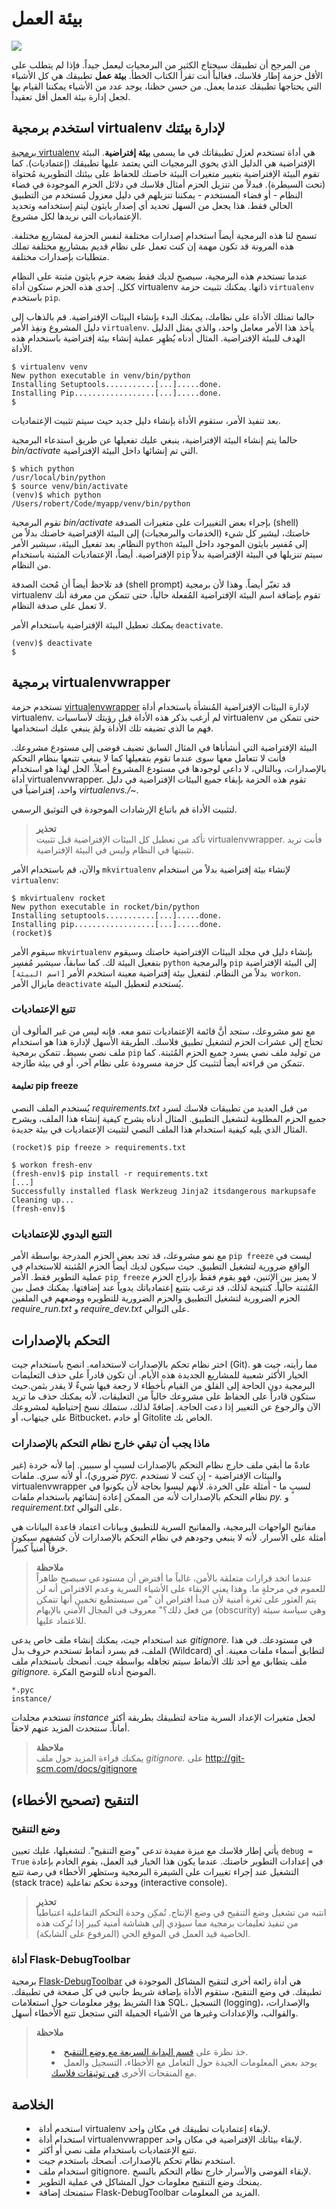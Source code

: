 # بيئة العمل

<img src='../images/environment.png' />

من المرجح أن تطبيقك سيحتاج الكثير من البرمجيات ليعمل جيداً. فإذا لم يتطلب على الأقل حزمة إطار فلاسك، فغالباً أنت تقرأ الكتاب الخطأ. **بيئة عمل** تطبيقك هي كل الأشياء التي يحتاجها تطبيقك عندما يعمل. من حسن حظنا، يوجد عدد من الأشياء يمكننا القيام بها لجعل إدارة بيئة العمل أقل تعقيداً.

## استخدم برمجية virtualenv لإدارة بيئتك

[برمجية virtualenv](http://www.virtualenv.org/en/latest/) هي أداة تستخدم لعزل تطبيقاتك في ما يسمى **بيئة إفتراضية**. البيئة الإفتراضية هي الدليل الذي يحوي البرمجيات التي يعتمد عليها تطبيقك (إعتماديات). كما تقوم البيئة الإفتراضية بتغيير متغيرات البيئة خاصتك للحفاظ على بيئتك التطويرية مُحتواة (تحت السيطرة). فبدلاً من تنزيل الحزم أمثال فلاسك في دلائل الحزم الموجودة في فضاء النظام - أو فضاء المستخدم - يمكننا تنزيلهم في دليل معزول مُستخدم من التطبيق الحالي فقط. هذا يجعل من السهل تحديد أي إصدار بايثون ليتم إستخدامه وتحديد الإعتماديات التي نريدها لكل مشروع.

تسمح لنا هذه البرمجية أيضاً استخدام إصدارات مختلفة لنفس الحزمة لمشاريع مختلفة. هذه المرونة قد تكون مهمة إن كنت تعمل على نظام قديم بمشاريع مختلفة تملك متطلبات بإصدارات مختلفة.

عندما تستخدم هذه البرمجية، سيصبح لديك فقط بضعة حزم بايثون مثبتة على النظام ككل. إحدى هذه الحزم ستكون أداة virtualenv ذاتها. يمكنك تثبيت حزمة `virtualenv` باستخدم `pip`.

حالما تمتلك الأداة على نظامك، يمكنك البدء بإنشاء البيئات الإفتراضية. قم بالذهاب إلى دليل المشروع ونفِذ الأمر `virtualenv`. يأخذ هذا الأمر معامل واحد، والذي يمثل الدليل الهدف للبيئة الإفتراضية. المثال أدناه يُظهِر عملية إنشاء بيئة إفتراضية باستخدام هذه الأداة.

```
$ virtualenv venv
New python executable in venv/bin/python
Installing Setuptools...........[...].....done.
Installing Pip..................[...].....done.
$
```

بعد تنفيذ الأمر، ستقوم الأداة بإنشاء دليل جديد حيث سيتم تثبيت الإعتماديات.

حالما يتم إنشاء البيئة الإفتراضية، ينبغي عليك تفعيلها عن طريق استدعاء البرمجية *bin/activate* التي تم إنشائها داخل البيئة الإفتراضية.

```
$ which python
/usr/local/bin/python
$ source venv/bin/activate
(venv)$ which python
/Users/robert/Code/myapp/venv/bin/python
```

تقوم البرمجية *bin/activate* بإجراء بعض التغييرات على متغيرات الصدفة (shell) خاصتك، ليشير كل شيء (الخدمات والبرمجيات) إلى البيئة الإفتراضية خاصتك بدلاً من النظام. بعد تفعيل البيئة، سيشير الأمر `python` إلى مُفسِر بايثون الموجود داخل البيئة الإفتراضية. أيضاً، الإعتماديات المثبتة باستخدام `pip` سيتم تنزيلها في البيئة الإفتراضية بدلاً من النظام.

قد تلاحظ أيضاً أن مُحث الصدفة (shell prompt) قد تغيّر أيضاً. وهذا لأن برمجية virtualenv تقوم بإضافة اسم البيئة الإفتراضية المُفعلة حالياً، حتى تتمكن من معرفة أنك لا تعمل على صدفة النظام.

يمكنك تعطيل البيئة الإفتراضية باستخدام الأمر `deactivate`.

```
(venv)$ deactivate
$
```

## برمجية virtualenvwrapper

تستخدم حزمة [virtualenvwrapper](http://virtualenvwrapper.readthedocs.org/en/latest/) لإدارة البيئات الإفتراضية المُنشأة باستخدام أداة virtualenv. لم أرغب بذكر هذه الأداة قبل رؤيتك لأساسيات virtualenv حتى تتمكن من فهم ما الذي تضيفه تلك الأداة ولمَ ينبغي عليك استخدامها.

البيئة الإفتراضية التي أنشأناها في المثال السابق تضيف فوضى إلى مستودع مشروعك. فأنت لا تتعامل معها سوى عندما تقوم بتفعيلها كما لا ينبغي تتبعها بنظام التحكم بالإصدارات، وبالتالي، لا داعي لوجودها في مستودع المشروع أصلاً. الحل لهذا هو استخدام أداة virtualenvwrapper. تقوم هذه الحزمة بإبقاء جميع البيئات الإفتراضية في دليل واحد، إفتراضياً في *virtualenvs./~*.

لتثبيت الأداة قم باتباع الإرشادات الموجودة في التوثيق الرسمي.

<blockquote>
<b>تحذير</b><br/>
تأكد من تعطيل كل البيئات الإفتراضية قبل تثبيت virtualenvwrapper. فأنت تريد تثبيتها في النظام وليس في البيئة الإفتراضية.
</blockquote>

والآن، قم باستخدام الأمر `mkvirtualenv` لإنشاء بيئة إفتراضية بدلاً من استخدام `virtualenv`:

```
$ mkvirtualenv rocket
New python executable in rocket/bin/python
Installing setuptools...........[...].....done.
Installing pip..................[...].....done.
(rocket)$
```

سيقوم الأمر `mkvirtualenv` بإنشاء دليل في مجلد البيئات الإفتراضية خاصتك وسيقوم بتفعيل البيئة لك. كما سابقاً، سيشير مُفسِر `python` والبرمجية `pip` إلى البيئة الإفتراضية بدلاً من النظام. لتفعيل بيئة إفتراضية معينة استخدم الأمر `[اسم البيئة] workon`. مايزال الأمر `deactivate` يُستخدم لتعطيل البيئة.

### تتبع الإعتماديات

مع نمو مشروعك، ستجد أنَّ قائمة الإعتماديات تنمو معه. فإنه ليس من غير المألوف أن تحتاج إلى عشرات الحزم لتشغيل تطبيق فلاسك. الطريقة الأسهل لإدارة هذا هو استخدام ملف نصي بسيط. تتمكن برمجية `pip` من توليد ملف نصي يسرد جميع الحزم المُثبتة. كما تتمكن من قراءته أيضاً لتثبيت كل حزمة مسرودة على نظام آخر، أو في بيئة طازجة.

#### تعليمة pip freeze

يُستخدم الملف النصي *requirements.txt* من قبل العديد من تطبيقات فلاسك لسرد جميع الحزم المطلوبة لتشغيل التطبيق. المثال أدناه يشرح كيفية إنشاء هذا الملف، ويشرح المثال الذي يليه كيفية استخدام هذا الملف النصي لتثبيت الإعتماديات في بيئة جديدة.

```
(rocket)$ pip freeze > requirements.txt
```

```
$ workon fresh-env
(fresh-env)$ pip install -r requirements.txt
[...]
Successfully installed flask Werkzeug Jinja2 itsdangerous markupsafe
Cleaning up...
(fresh-env)$
```

### التتبع اليدوي للإعتماديات

مع نمو مشروعك، قد تجد بعض الحزم المدرجة بواسطة الأمر `pip freeze` ليست في الواقع ضرورية لتشغيل التطبيق. حيث سيكون لديك أيضاً الحزم المُثبتة للاستخدام في عملية التطوير فقط. الأمر `pip freeze` لا يميز بين الإثنين، فهو يقوم فقط بإدراج الحزم المُثبتة حالياً. كنتيجة لذلك، قد ترغب بتتبع إعتمادياتك يدوياً عند إضافتها. يمكنك فصل بين الحزم الضرورية لتشغيل التطبيق والحزم الضرورية للتطويره ووضعهم في الملفين *require_run.txt* و *require_dev.txt* على التوالي.

## التحكم بالإصدارات

اختر نظام تحكم بالإصدارات لاستخدامه. انصح باستخدام جيت (Git). مما رأيته، جيت هو الخيار الأكثر شعبية للمشاريع الجديدة هذه الأيام. أن تكون قادراً على حذف التعليمات البرمجية دون الحاجة إلى القلق من القيام بأخطاء لا رجعة فيها شيءٌ لا يقدر بثمن.حيث ستكون قادراً على الحفاظ على مشروعك خالياً من التعليقات، لأنه يمكنك حذف ما تريد الآن والرجوع عن التغيير إذا دعت الحاجة. إضافةً لذلك، ستملك نسخ إحتياطية لمشروعك على جيتهاب، أو Bitbucket، أو خادم Gitolite الخاص بك.

### ماذا يجب أن تبقي خارج نظام التحكم بالإصدارات

عادةً ما أبقي ملف خارج نظام التحكم بالإصدارات لسببٍ أو سببين. إما لأنه خردة (غير ضروري)، أو لأنه سري. ملفات *pyc.* والبيئات الإفتراضية - إن كنت لا تستخدم virtualenvwrapper لسببٍ ما - أمثلة على الخردة. لأنهم ليسوا بحاجة ﻷن يكونوا في نظام التحكم بالإصدارات لأنه من الممكن إعادة إنشائهم باستخدام ملفات *py.* و *requirement.txt* على التوالي.

مفاتيح الواجهات البرمجية، والمفاتيح السرية للتطبيق وبيانات اعتماد قاعدة البيانات هي أمثلة على الأسرار. لأنه لا ينبغي وجودهم في نظام التحكم بالإصدارات لأن كشفهم سيكون خرقاً أمنياً كبيراً.

<blockquote>
<b>ملاحظة</b><br/>
عندما اتخد قرارات متعلقة بالأمن، غالباً ما أفترض أن مستودعي سيصبح ظاهراً للعموم في مرحلةٍ ما. وهذا يعني الإبقاء على الأشياء السرية وعدم الافتراض أنه لن يتم العثور على ثغرة أمنية ﻷن مبدأ افتراض أن "من سيستطيع تخمين أنها تتمكن من فعل ذلك؟" معروف في المجال الأمني بالإبهام (obscurity) وهي سياسة سيئة للاعتماد عليها.
</blockquote>

عند استخدام جيت، يمكنك إنشاء ملف خاص يدعى *gitignore.* في مستودعك. في هذا الملف، قم بسرد أنماط تستخدم حروف بدل (Wildcard) لتطابق أسماء ملفات معينة. أي ملف يتطابق مع أحد تلك الأنماط سيتم تجاهله بواسطة جيت. أنصحك باستخدام ملف *gitignore.* الموضح أدناه للتوضح الفكرة.

```
*.pyc
instance/
```

تستخدم مجلدات *instance* لجعل متغيرات الإعداد السرية متاحة لتطبيقك بطريقة أكثر أماناً. سنتحدث المزيد عنهم لاحقاً.

<blockquote>
<b>ملاحظة</b><br/>
يمكنك قراءة المزيد حول ملف <i>gitignore.</i> على <a href='http://git-scm.com/docs/gitignore'>http://git-scm.com/docs/gitignore</a>
</blockquote>

## التنقيح (تصحيح الأخطاء)

### وضع التنقيح

يأتي إطار فلاسك مع ميزة مفيدة تدعى "وضع التنقيح". لتشغيلها، عليك تعيين `debug = True` في إعدادات التطوير خاصتك. عندما يكون هذا الخيار قيد العمل، يقوم الخادم بإعادة التشغيل عند إجراء تغييرات على الشيفرة البرمجية وستظهر الأخطاء في رصة تتبع (stack trace) ووحدة تحكم تفاعلية (interactive console).

<blockquote>
<b>تحذير</b><br/>
انتبه من تشغيل وضع التنقيح في وضع الإنتاج. تُمكِن وحدة التحكم التفاعلية اعتباطياً من تنفيذ تعليمات برمجية مما سيؤدي إلى هشاشة أمنية كبير إذا تُرِكت هذه الخاصية قيد العمل في الموقع الحي (المرفوع على الشابكة).
</blockquote>

### أداة Flask-DebugToolbar

برمجية [Flask-DebugToolbar](http://flask-debugtoolbar.readthedocs.org/en/latest/) هي أداة رائعة أخرى لتنقيح المشاكل الموجودة في تطبيقك. في وضع التنقيح، ستقوم الأداة بإضافة شريط جانبي في كل صفحة في تطبيقك. هذا الشريط يوفِر معلومات حول استعلامات SQL، التسجيل (logging)، والإصدارات، والقوالب، والإعدادات وغيرها من الأشياء الجميلة التي ستجعل تتبع الأخطاء أسهل.

<blockquote>
<b>ملاحظة</b><br/>
<ul style='list-style-type: disc; list-style-position: inside;'>
  <li>خذ نظرة على <a href='http://flask.pocoo.org/docs/quickstart/#debug-mode'>قسم البداية السريعة مع وضع التنقيح</a>.</li>
  <li>يوجد بعض المعلومات الجيدة حول التعامل مع الأخطاء، التسجيل والعمل مع المنقحات الأخرى <a href='http://flask.pocoo.org/docs/errorhandling'>في توثيقات فلاسك</a>.</li>
</ul>
</blockquote>

## الخلاصة

<ul style='list-style-type: disc; list-style-position: inside;'>
  <li>استخدم أداة virtualenv لإبقاء إعتماديات تطبيقك في مكان واحد.</li>
  <li>استخدام أداة virtualenvwrapper لإبقاء بيئاتك الإفتراضية في مكان واحد.</li>
  <li>تتبع الإعتماديات باستخدام ملف نصي أو أكثر.</li>
  <li>استخدم نظام تحكم بالإصدارات. أنصحك باستخدم جيت.</li>
  <li>استخدام ملف gitignore. لإبقاء الفوضى والأسرار خارج نظام التحكم بالنسخ.</li>
  <li>يمنحك وضع التنقيح معلومات حول المشاكل في عملية التطوير.</li>
  <li>ستمنحك إضافة Flask-DebugToolbar المزيد من المعلومات.</li>
</ul>
